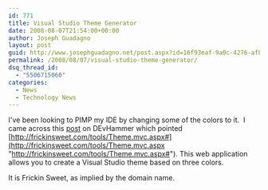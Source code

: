 ```yaml
---
id: 771
title: Visual Studio Theme Generator
date: 2008-08-07T21:54:00+00:00
author: Joseph Guadagno
layout: post
guid: http://www.josephguadagno.net/post.aspx?id=16f93eaf-9a0c-4276-af8d-2d01ee3b9d41
permalink: /2008/08/07/visual-studio-theme-generator/
dsq_thread_id:
  - "5506715060"
categories:
  - News
  - Technology News
---
```

I've been looking to PIMP my IDE by changing some of the colors to it.  I came across this [post](http://blogs.msdn.com/gduthie/archive/2008/08/07/visual-studio-theme-generator.aspx) on DEvHammer which pointed [http://frickinsweet.com/tools/Theme.mvc.aspx#](http://frickinsweet.com/tools/Theme.mvc.aspx "http://frickinsweet.com/tools/Theme.mvc.aspx#"). This web application allows you to create a Visual Studio theme based on three colors.

It is Frickin Sweet, as implied by the domain name.
